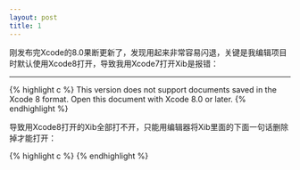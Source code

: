 ```yaml
---
layout: post
title: 1
---
```


刚发布完Xcode的8.0果断更新了，发现用起来非常容易闪退，关键是我编辑项目时默认使用Xcode8打开，导致我用Xcode7打开Xib是报错：

-----

{% highlight c %}
This version does not support documents saved in the Xcode 8 format. Open this document with Xcode 8.0 or later.
{% endhighlight %}

导致用Xcode8打开的Xib全部打不开，只能用编辑器将Xib里面的下面一句话删除掉才能打开：

{% highlight c %}
<capability name="documents saved in the Xcode 8 format" minToolsVersion="8.0"/>
{% endhighlight %}

